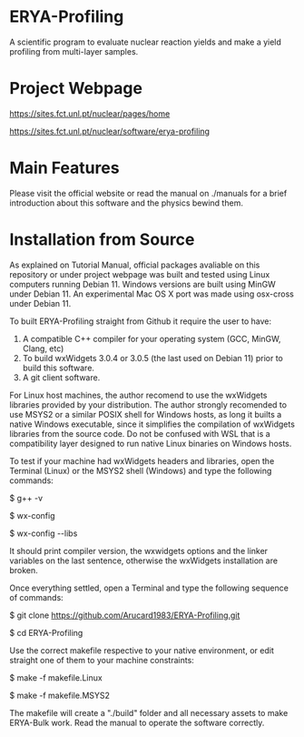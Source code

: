 # ERYA-Profiling
A scientific program to evaluate nuclear reaction yields and make a yield profiling from multi-layer samples.

# Project Webpage
https://sites.fct.unl.pt/nuclear/pages/home

https://sites.fct.unl.pt/nuclear/software/erya-profiling

# Main Features
Please visit the official website or read the manual on ./manuals for a brief introduction about this software and the physics bewind them.

# Installation from Source
As explained on Tutorial Manual, official packages avaliable on this repository or under project webpage was built and tested using Linux computers running Debian 11. Windows versions are built using MinGW under Debian 11. An experimental Mac OS X port was made using osx-cross under Debian 11.

To built ERYA-Profiling straight from Github it require the user to have:
1. A compatible C++ compiler for your operating system (GCC, MinGW, Clang, etc)
2. To build wxWidgets 3.0.4 or 3.0.5 (the last used on Debian 11) prior to build this software.
3. A git client software.

For Linux host machines, the author recomend to use the wxWidgets libraries provided by your distribution.
The author strongly recomended to use MSYS2 or a similar POSIX shell for Windows hosts, as long it builts a native Windows executable, since it simplifies the compilation of wxWidgets libraries from the source code. Do not be confused with WSL that is a compatibility layer designed to run native Linux binaries on Windows hosts.

To test if your machine had wxWidgets headers and libraries, open the Terminal (Linux) or the MSYS2 shell (Windows) and type the following commands:

$ g++ -v

$ wx-config

$ wx-config --libs

It should print compiler version, the wxwidgets options and the linker variables on the last sentence, otherwise the wxWidgets installation are broken.

Once everything settled, open a Terminal and type the following sequence of commands:

$ git clone https://github.com/Arucard1983/ERYA-Profiling.git

$ cd ERYA-Profiling

Use the correct makefile respective to your native environment, or edit straight one of them to your machine constraints:

$ make -f makefile.Linux

$ make -f makefile.MSYS2

The makefile will create a "./build" folder and all necessary assets to make ERYA-Bulk work. Read the manual to operate the software correctly.
